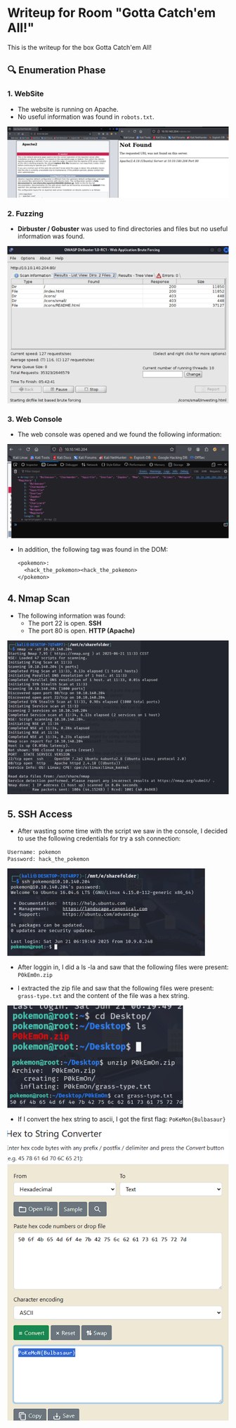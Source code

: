 # Writeup for Room "Gotta Catch'em All!"

This is the writeup for the box Gotta Catch'em All!

## 🔍 Enumeration Phase

### 1. WebSite
- The website is running on Apache.
- No useful information was found in `robots.txt`.

![WebSite](https://github.com/MCornejoDev/TryHackMe/blob/main/rooms/gotta-catch'em-all!/screenshots/00.png)

### 2. Fuzzing
-  **Dirbuster / Gobuster** was used to find directories and files but no useful information was found.

![Fuzzing](https://github.com/MCornejoDev/TryHackMe/blob/main/rooms/gotta-catch'em-all!/screenshots/01.png)

### 3. Web Console
- The web console was opened and we found the following information:

![Web Console](https://github.com/MCornejoDev/TryHackMe/blob/main/rooms/gotta-catch'em-all!/screenshots/02.png)

- In addition, the following tag was found in the DOM:
  ```
  <pokemon>:
    <hack_the_pokemon><hack_the_pokemon>
  </pokemon>
  ```

## 4. Nmap Scan
- The following information was found:
  - The port 22 is open. **SSH**
  - The port 80 is open. **HTTP (Apache)**

![Nmap Scan](https://github.com/MCornejoDev/TryHackMe/blob/main/rooms/gotta-catch'em-all!/screenshots/03.png)

## 5. SSH Access
- After wasting some time with the script we saw in the console, I decided to use the following credentials for try a ssh connection:
```
Username: pokemon
Password: hack_the_pokemon
```

![SSH Access](https://github.com/MCornejoDev/TryHackMe/blob/main/rooms/gotta-catch'em-all!/screenshots/04.png)


- After loggin in, I did a ls -la and saw that the following files were present: ```P0kEm0n.zip```

- I extracted the zip file and saw that the following files were present: ```grass-type.txt``` and the content of the file was a hex string.

![P0kEm0n.zip](https://github.com/MCornejoDev/TryHackMe/blob/main/rooms/gotta-catch'em-all!/screenshots/05.png)
  
- If I convert the hex string to ascii, I got the first flag: ```PoKeMon{Bulbasaur}```

![first-flag](https://github.com/MCornejoDev/TryHackMe/blob/main/rooms/gotta-catch'em-all!/screenshots/06.png)